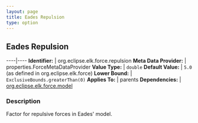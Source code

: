 ```yaml
---
layout: page
title: Eades Repulsion
type: option
---
```

## Eades Repulsion

----|----
**Identifier:** | org.eclipse.elk.force.repulsion
**Meta Data Provider:** | properties.ForceMetaDataProvider
**Value Type:** | `double`
**Default Value:** | `5.0` (as defined in org.eclipse.elk.force)
**Lower Bound:** | `ExclusiveBounds.greaterThan(0)`
**Applies To:** | parents
**Dependencies:** | [org.eclipse.elk.force.model](org-eclipse-elk-force-model)


### Description
Factor for repulsive forces in Eades' model.

